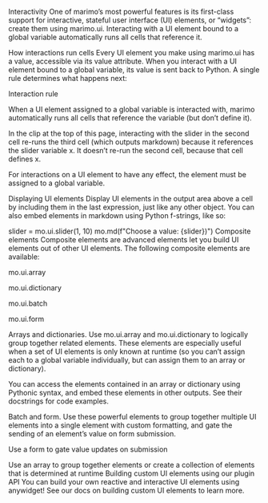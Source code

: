 Interactivity
One of marimo’s most powerful features is its first-class support for interactive, stateful user interface (UI) elements, or “widgets”: create them using marimo.ui. Interacting with a UI element bound to a global variable automatically runs all cells that reference it.


How interactions run cells
Every UI element you make using marimo.ui has a value, accessible via its value attribute. When you interact with a UI element bound to a global variable, its value is sent back to Python. A single rule determines what happens next:

Interaction rule

When a UI element assigned to a global variable is interacted with, marimo automatically runs all cells that reference the variable (but don’t define it).

In the clip at the top of this page, interacting with the slider in the second cell re-runs the third cell (which outputs markdown) because it references the slider variable x. It doesn’t re-run the second cell, because that cell defines x.

For interactions on a UI element to have any effect, the element must be assigned to a global variable.

Displaying UI elements
Display UI elements in the output area above a cell by including them in the last expression, just like any other object. You can also embed elements in markdown using Python f-strings, like so:

slider = mo.ui.slider(1, 10)
mo.md(f"Choose a value: {slider})")
Composite elements
Composite elements are advanced elements let you build UI elements out of other UI elements. The following composite elements are available:

mo.ui.array

mo.ui.dictionary

mo.ui.batch

mo.ui.form

Arrays and dictionaries. Use mo.ui.array and mo.ui.dictionary to logically group together related elements. These elements are especially useful when a set of UI elements is only known at runtime (so you can’t assign each to a global variable individually, but can assign them to an array or dictionary).

You can access the elements contained in an array or dictionary using Pythonic syntax, and embed these elements in other outputs. See their docstrings for code examples.

Batch and form. Use these powerful elements to group together multiple UI elements into a single element with custom formatting, and gate the sending of an element’s value on form submission.


Use a form to gate value updates on submission

Use an array to group together elements or create a collection of elements that is determined at runtime
Building custom UI elements using our plugin API
You can build your own reactive and interactive UI elements using anywidget! See our docs on building custom UI elements to learn more.
